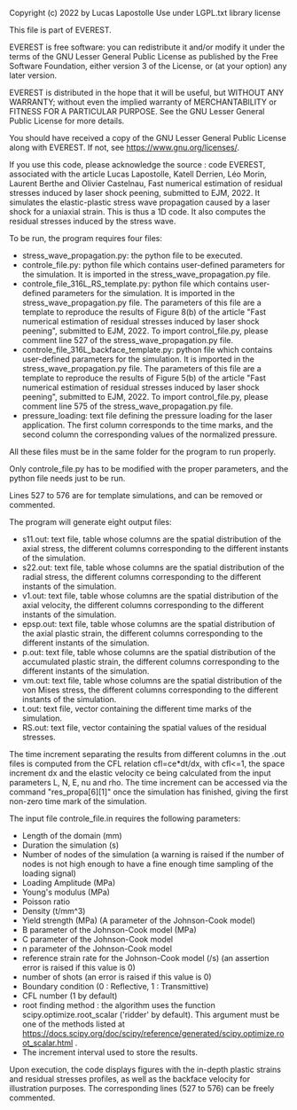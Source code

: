 Copyright (c) 2022 by Lucas Lapostolle
Use under LGPL.txt library license

This file is part of EVEREST.

EVEREST is free software: you can redistribute it and/or modify it under the terms of the GNU Lesser General Public License as published by the Free Software Foundation, either version 3 of the License, or (at your option) any later version.

EVEREST is distributed in the hope that it will be useful, but WITHOUT ANY WARRANTY; without even the implied warranty of MERCHANTABILITY or FITNESS FOR A PARTICULAR PURPOSE. See the GNU Lesser General Public License for more details.

You should have received a copy of the GNU Lesser General Public License along with EVEREST. If not, see <https://www.gnu.org/licenses/>.

If you use this code, please acknowledge the source : code EVEREST, associated with the article Lucas Lapostolle, Katell Derrien, Léo Morin, Laurent Berthe and Olivier Castelnau, Fast numerical estimation of residual stresses induced by 
laser shock peening, submitted to EJM, 2022.
It simulates the elastic-plastic stress wave propagation caused by a laser shock for a uniaxial strain. This is thus a 1D code.
It also computes the residual stresses induced by the stress wave.

To be run, the program requires four files:
- stress_wave_propagation.py: the python file to be executed.
- controle_file.py: python file which contains user-defined parameters for the simulation. It is imported in the stress_wave_propagation.py file.
- controle_file_316L_RS_template.py: python file which contains user-defined parameters for the simulation. It is imported in the stress_wave_propagation.py file. The parameters of this file are a template to reproduce the results of Figure 8(b)
  of the article "Fast numerical estimation of residual stresses induced by laser shock peening", submitted to EJM, 2022. To import control_file.py, please comment line 527 of the stress_wave_propagation.py file.
- controle_file_316L_backface_template.py: python file which contains user-defined parameters for the simulation. It is imported in the stress_wave_propagation.py file. The parameters of this file are a template to reproduce the results of Figure 5(b)
  of the article "Fast numerical estimation of residual stresses induced by laser shock peening", submitted to EJM, 2022. To import control_file.py, please comment line 575 of the stress_wave_propagation.py file.
- pressure_loading: text file defining the pressure loading for the laser application. The first column corresponds to the time marks, and the second column the corresponding values of the normalized pressure.

All these files must be in the same folder for the program to run properly.

Only controle_file.py has to be modified with the proper parameters, and the python file needs just to be run.

Lines 527 to 576 are for template simulations, and can be removed or commented.

The program will generate eight output files:
- s11.out: text file, table whose columns are the spatial distribution of the axial stress, the different columns corresponding to the different instants of the simulation.
- s22.out: text file, table whose columns are the spatial distribution of the radial stress, the different columns corresponding to the different instants of the simulation.
- v1.out: text file, table whose columns are the spatial distribution of the axial velocity, the different columns corresponding to the different instants of the simulation.
- epsp.out: text file, table whose columns are the spatial distribution of the axial plastic strain, the different columns corresponding to the different instants of the simulation.
- p.out: text file, table whose columns are the spatial distribution of the accumulated plastic strain, the different columns corresponding to the different instants of the simulation.
- vm.out: text file, table whose columns are the spatial distribution of the von Mises stress, the different columns corresponding to the different instants of the simulation.
- t.out: text file, vector containing the different time marks of the simulation.
- RS.out: text file, vector containing the spatial values of the residual stresses.

The time increment separating the results from different columns in the .out files is computed from the CFL relation cfl=ce*dt/dx, with cfl<=1, the space increment dx and the elastic velocity ce being calculated from the input
parameters L, N, E, nu and rho.
The time increment can be accessed via the command "res_propa[6][1]" once the simulation has finished, giving the first non-zero time mark of the simulation.

The input file controle_file.in requires the following parameters:
- Length of the domain (mm)
- Duration the simulation (s)
- Number of nodes of the simulation (a warning is raised if the number of nodes is not high enough to have a fine enough time sampling of the loading signal)
- Loading Amplitude (MPa)
- Young's modulus (MPa)
- Poisson ratio
- Density (t/mm^3)
- Yield strength (MPa) (A parameter of the Johnson-Cook model)
- B parameter of the Johnson-Cook model (MPa)
- C parameter of the Johnson-Cook model
- n parameter of the Johnson-Cook model
- reference strain rate for the Johnson-Cook model (/s) (an assertion error is raised if this value is 0)
- number of shots (an error is raised if this value is 0)
- Boundary condition (0 : Reflective, 1 : Transmittive)
- CFL number (1 by default)
- root finding method : the algorithm uses the function scipy.optimize.root_scalar ('ridder' by default). This argument must be one of the methods listed at https://docs.scipy.org/doc/scipy/reference/generated/scipy.optimize.root_scalar.html .
- The increment interval used to store the results.

Upon execution, the code displays figures with the in-depth plastic strains and residual stresses profiles, as well as the backface velocity for illustration purposes. The corresponding lines (527 to 576) can be freely commented.
